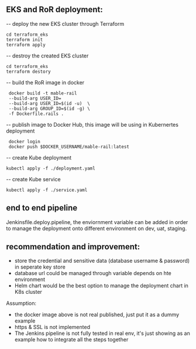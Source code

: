 ##  EKS and RoR deployment:
-- deploy the new EKS cluster through Terraform

    cd terraform_eks
    terraform init
    terraform apply

-- destroy the created EKS cluster 

    cd terraform_eks
    terraform destory

-- build the RoR image in docker

     docker build -t mable-rail 
     --build-arg USER_ID=       
     --build-arg USER_ID=$(id -u)  \
     --build-arg GROUP_ID=$(id -g) \
     -f Dockerfile.rails .

-- publish image to Docker Hub, this image will be using in Kubernertes deployment
   
     docker login
     docker push $DOCKER_USERNAME/mable-rail:latest

-- create Kube deployment

    kubectl apply -f ./deployment.yaml

-- create Kube service

    kubectl apply -f ./service.yaml

## end to end pipeline

   Jenkinsfile.deploy.pipeline, the enviornment variable can be added in order to manage the deployment onto different environment on dev, uat, staging.
   

##  recommendation and improvement:
- store the credential and sensitive data (database username & password) in seperate key store
- database url could be managed through variable depends on hte environment
- Helm chart would be the best option to manage the deployment chart in K8s cluster



Assumption:

- the docker image above is not real published, just put it as a dummy example
- https & SSL is not implemented
- The Jenkins pipeline is not fully tested in real env, it's just showing as an example how to integrate all the steps together
